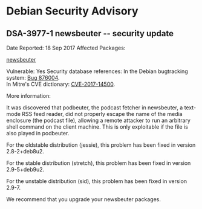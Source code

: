 
Debian Security Advisory
========================


DSA-3977-1 newsbeuter -- security update
----------------------------------------



Date Reported:
18 Sep 2017
Affected Packages:

[newsbeuter](https://packages.debian.org/src:newsbeuter)

Vulnerable:
Yes
Security database references:
In the Debian bugtracking system: [Bug 876004](https://bugs.debian.org/cgi-bin/bugreport.cgi?bug=876004).  
In Mitre's CVE dictionary: [CVE-2017-14500](https://security-tracker.debian.org/tracker/CVE-2017-14500).  

More information:

It was discovered that podbeuter, the podcast fetcher in newsbeuter, a
text-mode RSS feed reader, did not properly escape the name of the media
enclosure (the podcast file), allowing a remote attacker to run an
arbitrary shell command on the client machine. This is only exploitable
if the file is also played in podbeuter.


For the oldstable distribution (jessie), this problem has been fixed
in version 2.8-2+deb8u2.


For the stable distribution (stretch), this problem has been fixed in
version 2.9-5+deb9u2.


For the unstable distribution (sid), this problem has been fixed in
version 2.9-7.


We recommend that you upgrade your newsbeuter packages.






